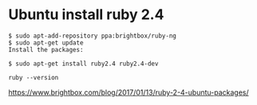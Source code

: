 # Ubuntu install ruby 2.4
```
$ sudo apt-add-repository ppa:brightbox/ruby-ng
$ sudo apt-get update
Install the packages:

$ sudo apt-get install ruby2.4 ruby2.4-dev

ruby --version
```
https://www.brightbox.com/blog/2017/01/13/ruby-2-4-ubuntu-packages/

